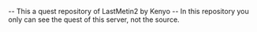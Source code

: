 -- This a quest repository of LastMetin2 by Kenyo
-- In this repository you only can see the quest of this server, not the source.
